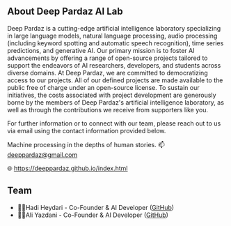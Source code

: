 ## About Deep Pardaz AI Lab

Deep Pardaz is a cutting-edge artificial intelligence laboratory specializing in large language models, natural language processing, audio processing (including keyword spotting and automatic speech recognition), time series predictions, and generative AI. Our primary mission is to foster AI advancements by offering a range of open-source projects tailored to support the endeavors of AI researchers, developers, and students across diverse domains. At Deep Pardaz, we are committed to democratizing access to our projects. All of our defined projects are made available to the public free of charge under an open-source license. To sustain our initiatives, the costs associated with project development are generously borne by the members of Deep Pardaz's artificial intelligence laboratory, as well as through the contributions we receive from supporters like you.

For further information or to connect with our team, please reach out to us via email using the contact information provided below.

Machine processing in the depths of human stories.
📫 deeppardaz@gmail.com


🌐 https://deeppardaz.github.io/index.html

## Team

- 🧑‍💻Hadi Heydari - Co-Founder & AI Developer ([GitHub](https://github.com/Haadini))
- 🧑‍💻Ali Yazdani - Co-Founder & AI Developer ([GitHub](https://github.com/aliyzd95))
<!--

**Here are some ideas to get you started:**

🙋‍♀️ A short introduction - what is your organization all about?
🌈 Contribution guidelines - how can the community get involved?
👩‍💻 Useful resources - where can the community find your docs? Is there anything else the community should know?
🍿 Fun facts - what does your team eat for breakfast?
🧙 Remember, you can do mighty things with the power of [Markdown](https://docs.github.com/github/writing-on-github/getting-started-with-writing-and-formatting-on-github/basic-writing-and-formatting-syntax)
-->
